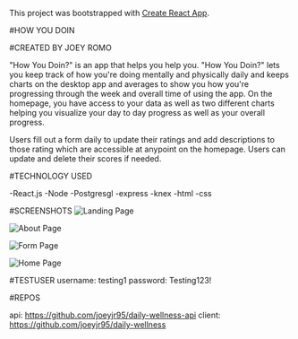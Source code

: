 This project was bootstrapped with [Create React App](https://github.com/facebook/create-react-app).

#HOW YOU DOIN

#CREATED BY JOEY ROMO

"How You Doin?" is an app that helps you help you. "How You Doin?" lets you keep track of how you're doing mentally and physically daily and keeps charts on the desktop app and averages to show you how you're progressing through the week and overall time of using the app. On the homepage, you have access to your data as well as two different charts helping you visualize your day to day progress as well as your overall progress.


Users fill out a form daily to update their ratings and add descriptions to those rating which are accessible at anypoint on the homepage. Users can update and delete their scores if needed.


#TECHNOLOGY USED

-React.js
-Node
-Postgresgl
-express
-knex
-html
-css

#SCREENSHOTS
![Landing Page](https://i.imgur.com/CHOAgO9.png "HOw You Doin Landing page")

![About Page](https://i.imgur.com/Wiu5Zmk.png "HOw You Doin About page")

![Form Page](https://i.imgur.com/ZI7CxMl.png "HOw You Doin Form page")

![Home Page](https://i.imgur.com/9ZCVfbX.png "HOw You Doin Home page")


#TESTUSER
username: testing1
password: Testing123!

#REPOS

api: https://github.com/joeyjr95/daily-wellness-api
client: https://github.com/joeyjr95/daily-wellness
